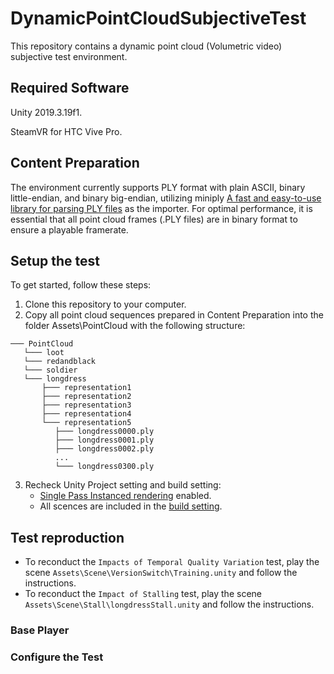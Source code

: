 # DynamicPointCloudSubjectiveTest 
This repository contains a dynamic point cloud (Volumetric video) subjective test environment.

## Required Software

Unity 2019.3.19f1.

SteamVR for HTC Vive Pro.

## Content Preparation


The environment currently supports PLY format with plain ASCII, binary little-endian, and binary big-endian, utilizing miniply [A fast and easy-to-use library for parsing PLY files](https://github.com/vilya/miniply) as the importer. For optimal performance, it is essential that all point cloud frames (.PLY files) are in binary format to ensure a playable framerate.

## Setup the test
To get started, follow these steps:

1. Clone this repository to your computer.
2. Copy all point cloud sequences prepared in Content Preparation into the folder Assets\PointCloud with the following structure:
```
─── PointCloud
   └─── loot
   └─── redandblack
   └─── soldier
   └─── longdress
       ├─── representation1
       ├─── representation2
       ├─── representation3
       ├─── representation4
       └─── representation5
          ├─── longdress0000.ply
          ├─── longdress0001.ply
          ├─── longdress0002.ply
          ...
          └─── longdress0300.ply
```
3. Recheck Unity Project setting and build setting:
    - [Single Pass Instanced rendering](https://docs.unity3d.com/2019.3/Documentation/Manual/SinglePassInstancing.html) enabled.
    - All scences are included in the [build setting](https://docs.unity3d.com/Manual/BuildSettings.html).

## Test reproduction

- To reconduct the `Impacts of Temporal Quality Variation` test, play the scene `Assets\Scene\VersionSwitch\Training.unity` and follow the instructions.
- To reconduct the `Impact of Stalling` test, play the scene `Assets\Scene\Stall\longdressStall.unity` and follow the instructions.

### Base Player
### Configure the Test

